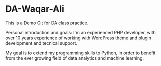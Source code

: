 # DA-Waqar-Ali
This is a Demo Git for DA class practice.

Personal introduction and goals:
I'm an experienced PHP developer, with over 10 years experience of working with WordPress theme and plugin development and tecnical support.

My goal is to extend my programming skills to Python, in order to benefit from the ever growing field of data analytics and machine learning.
